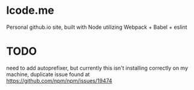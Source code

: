 # lcode.me

Personal github.io site, built with Node utilizing Webpack + Babel + eslint

# TODO

need to add autoprefixer, but currently this isn't installing correctly on my machine, duplicate issue found at https://github.com/npm/npm/issues/19474